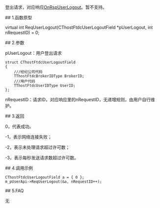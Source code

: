 <p>登出请求，对应响应<a href="../../../JYJK/CTHOSTFTDCTRADERAPI/ONRSPUSERLOGOUT/">OnRspUserLogout</a>。暂不支持。</p>
<span class="anchor" id="be84baba-90b2-42de-ad6e-e44bb04ebf05"></span>
## 1.函数原型
<p>virtual int ReqUserLogout(CThostFtdcUserLogoutField *pUserLogout, int nRequestID) = 0;</p>
<span class="anchor" id="65b9bfd6-0ab1-4464-8874-9b1059e12ab7"></span>
## 2.参数
<p>pUserLogout：用户登出请求</p>
<pre><code>struct CThostFtdcUserLogoutField
{
    ///经纪公司代码
    TThostFtdcBrokerIDType BrokerID;
    ///用户代码
    TThostFtdcUserIDType UserID;
};
</code></pre>
<p>nRequestID：请求ID，对应响应里的nRequestID，无递增规则，由用户自行维护。</p>
<span class="anchor" id="8e9eeb07-b610-4875-adae-5d3b58390f43"></span>
## 3.返回
<p>0，代表成功。</p>
<p>-1，表示网络连接失败；</p>
<p>-2，表示未处理请求超过许可数；</p>
<p>-3，表示每秒发送请求数超过许可数。</p>
<span class="anchor" id="b8b376df-5300-4128-8bda-d92896e6e07e"></span>
## 4.调用示例
<pre><code>CThostFtdcUserLogoutField a = { 0 };
m_pUserApi-&gt;ReqUserLogout(&amp;a, nRequestID++);
</code></pre>
<span class="anchor" id="69d23457-3f35-48d3-8ba0-4f97a07ce9f2"></span>
## 5.FAQ
<p>无</p>
